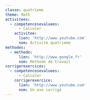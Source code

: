 ```yaml
---
classe: quatrieme
theme: Math
activitees:
  - competencesevaluees:
      - Calculer
    activitee:
      lien: 'http://www.youtube.com'
      nom: Activité quatrieme
methodes:
  - methode:
      lien: 'http://www.google.fr'
      nom: Methode de travail
corrigerexercices:
  - competencesevaluees:
      - Calculer
    corrigerexercice:
      lien: 'http://www.youtube.com'
      nom: Un exo corrigé
---
```

